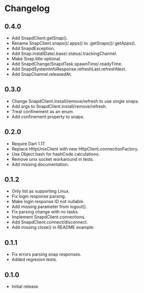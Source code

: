 # Changelog

## 0.4.0

* Add SnapdClient.getSnap().
* Rename SnapClient.snaps()/.apps() to .getSnaps()/.getApps().
* Add SnapdException.
* Add Snap.installDate/.base/.status/.trackingChannel.
* Make Snap.title optional.
* Add SnapdChange/SnapdTask.spawnTime/.readyTime.
* Add SnapdSystemInfoResponse.refreshLast.refreshNext.
* Add SnapChannel.releasedAt.

## 0.3.0

* Change SnapdClient.install/remove/refresh to use single snaps.
* Add args to SnapdClient.install/remove/refresh.
* Treat confinement as an enum.
* Add confinement property to snaps.

## 0.2.0

* Require Dart 1.17.
* Replace HttpUnixClient with new HttpClient.connectionFactory.
* Use Object.hash for hashCode calculations.
* Remove unix socket workaround in tests.
* Add missing documentation.

## 0.1.2

* Only list as supporting Linux.
* Fix login response parsing.
* Make login response ID not nullable.
* Add missing parameter from logout().
* Fix parsing change with no tasks.
* Implement SnapdClient.connections.
* Add SnapdClient.connect/disconnect.
* Add missing close() in README example.

## 0.1.1

* Fix errors parsing snap responses.
* Added regresion tests.

## 0.1.0

* Initial release
